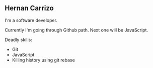Hernan Carrizo
--------------

I'm a software developer.

Currently I'm going through Github path. Next one will be JavaScript.

Deadly skills:
* Git
* JavaScript
* Killing history using git rebase

